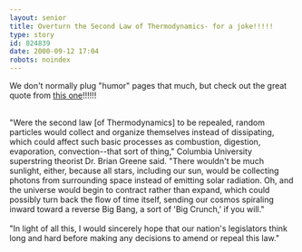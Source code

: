 ```yaml
---
layout: senior
title: Overturn the Second Law of Thermodynamics- for a joke!!!!!
type: story
id: 824839
date: 2000-09-12 17:04
robots: noindex
---
```

We don't normally plug "humor" pages that much, but check out the great quote from <a href="http://www.theonion.com/onion3631/christian_right_lobbies.html">this one</a>!!!!!!<br/> <br/><div class="quote">"Were the second law [of Thermodynamics] to be repealed, random particles would collect and organize themselves instead of dissipating, which could affect such basic processes as combustion, digestion, evaporation, convection--that sort of thing," Columbia University superstring theorist Dr. Brian Greene said. "There wouldn't be much sunlight, either, because all stars, including our sun, would be collecting photons from surrounding space instead of emitting solar radiation. Oh, and the universe would begin to contract rather than expand, which could possibly turn back the flow of time itself, sending our cosmos spiraling inward toward a reverse Big Bang, a sort of 'Big Crunch,' if you will."<br/> <br/>"In light of all this, I would sincerely hope that our nation's legislators think long and hard before making any decisions to amend or repeal this law."</div>